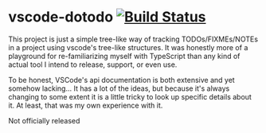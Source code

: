 # vscode-dotodo [![Build Status](https://travis-ci.org/jshap70/vscode-todotodo.svg?branch=master)](https://travis-ci.org/jshap70/vscode-todotodo)

This project is just a simple tree-like way of tracking TODOs/FIXMEs/NOTEs in a project using vscode's tree-like structures. It was honestly more of a playground for re-familiarizing myself with TypeScript than any kind of actual tool I intend to release, support, or even use.  

To be honest, VSCode's api documentation is both extensive and yet somehow lacking... It has a lot of the ideas, but because it's always changing to some extent it is a little tricky to look up specific details about it. At least, that was my own experience with it.  

[//]: # "## Features"


[//]: # "## Extension Settings"

[//]: # "This extension contributes the following settings:"

[//]: # "* `myExtension.enable`: enable/disable this extension"
[//]: # "* `myExtension.thing`: set to `blah` to do something"

[//]: # "## Known Issues"

[//]: # "Calling out known issues can help limit users opening duplicate issues against your extension."

[//]: # "## Release Notes"

[//]: # "### 0.0.1"

Not officially released
